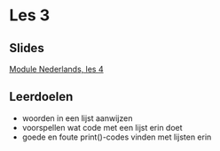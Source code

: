 # Les 3

## Slides

[Module Nederlands, les 4](https://slides.com/felienne/pidk-m1-l4a#/)

## Leerdoelen

* woorden in een lijst aanwijzen
* voorspellen wat code met een lijst erin doet
* goede en foute print\(\)-codes vinden met lijsten erin

